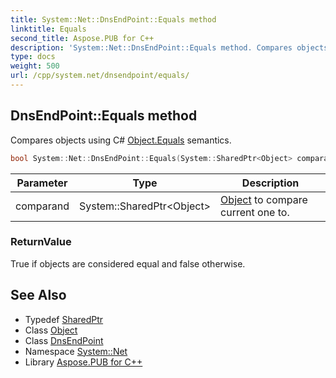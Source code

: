 ```yaml
---
title: System::Net::DnsEndPoint::Equals method
linktitle: Equals
second_title: Aspose.PUB for C++
description: 'System::Net::DnsEndPoint::Equals method. Compares objects using C# Object.Equals semantics in C++.'
type: docs
weight: 500
url: /cpp/system.net/dnsendpoint/equals/
---
```

## DnsEndPoint::Equals method


Compares objects using C# [Object.Equals](../../../system/object/equals/) semantics.

```cpp
bool System::Net::DnsEndPoint::Equals(System::SharedPtr<Object> comparand) override
```


| Parameter | Type | Description |
| --- | --- | --- |
| comparand | System::SharedPtr\<Object\> | [Object](../../../system/object/) to compare current one to. |

### ReturnValue

True if objects are considered equal and false otherwise.

## See Also

* Typedef [SharedPtr](../../../system/sharedptr/)
* Class [Object](../../../system/object/)
* Class [DnsEndPoint](../)
* Namespace [System::Net](../../)
* Library [Aspose.PUB for C++](../../../)

